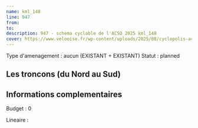 ```yaml
---
name: kml_148 
line: 947
from: 
to:  
description: 947 - schema cyclable de l'ACSO 2025 kml_148 
cover: https://www.velooise.fr/wp-content/uploads/2025/08/cyclopolis-acso-947.jpg
---
```

Type d'amenagement : aucun (EXISTANT + EXISTANT)
Statut : planned
## Les troncons (du Nord au Sud)

## Informations complementaires

Budget  : 0 

Lineaire :

